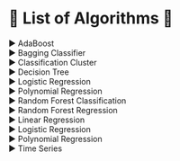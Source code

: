 # :large_blue_diamond: List of Algorithms :large_blue_diamond:
:arrow_forward: AdaBoost  
:arrow_forward: Bagging Classifier  
:arrow_forward: Classification Cluster  
:arrow_forward: Decision Tree   
:arrow_forward: Logistic Regression    
:arrow_forward: Polynomial Regression   
:arrow_forward: Random Forest Classification  
:arrow_forward: Random Forest Regression   
:arrow_forward: Linear Regression  
:arrow_forward: Logistic Regression  
:arrow_forward: Polynomial Regression  
:arrow_forward: Time Series
